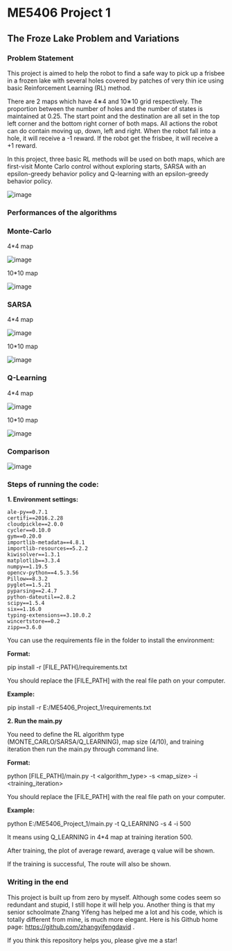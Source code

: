 # ME5406 Project 1
## The Froze Lake Problem and Variations
### Problem Statement
This project is aimed to help the robot to find a safe way to pick up a frisbee in a frozen lake
with several holes covered by patches of very thin ice using basic Reinforcement Learning
(RL) method.

There are 2 maps which have 4∗4 and 10∗10 grid respectively. The proportion between the
number of holes and the number of states is maintained at 0.25. The start point and the
destination are all set in the top left corner and the bottom right corner of both maps. All
actions the robot can do contain moving up, down, left and right. When the robot fall into a
hole, it will receive a -1 reward. If the robot get the frisbee, it will receive a +1 reward.

In this project, three basic RL methods will be used on both maps, which are first-visit
Monte Carlo control without exploring starts, SARSA with an epsilon-greedy behavior policy and
Q-learning with an epsilon-greedy behavior policy.

![image](https://github.com/Le-HN/ME5406_Project_1/blob/main/README_images/ILLUSTRATION.png)

### Performances of the algorithms

### Monte-Carlo
4*4 map

![image](https://github.com/Le-HN/ME5406_Project_1/blob/main/README_images/MC_Q_4.png)

10*10 map

![image](https://github.com/Le-HN/ME5406_Project_1/blob/main/README_images/MC_Q_10.png)

### SARSA
4*4 map

![image](https://github.com/Le-HN/ME5406_Project_1/blob/main/README_images/SARSA_4.png)

10*10 map

![image](https://github.com/Le-HN/ME5406_Project_1/blob/main/README_images/SARSA_10.png)

### Q-Learning
4*4 map

![image](https://github.com/Le-HN/ME5406_Project_1/blob/main/README_images/Q_LEARNING_4.png)

10*10 map

![image](https://github.com/Le-HN/ME5406_Project_1/blob/main/README_images/Q_LEARNING_10.png)

### Comparison

![image](https://github.com/Le-HN/ME5406_Project_1/blob/main/README_images/COMP.png)

### Steps of running the code:

**1. Environment settings:**

    ale-py==0.7.1
    certifi==2016.2.28
    cloudpickle==2.0.0
    cycler==0.10.0
    gym==0.20.0
    importlib-metadata==4.8.1
    importlib-resources==5.2.2
    kiwisolver==1.3.1
    matplotlib==3.3.4
    numpy==1.19.5
    opencv-python==4.5.3.56
    Pillow==8.3.2
    pyglet==1.5.21
    pyparsing==2.4.7
    python-dateutil==2.8.2
    scipy==1.5.4
    six==1.16.0
    typing-extensions==3.10.0.2
    wincertstore==0.2
    zipp==3.6.0

You can use the requirements file in the folder to install the environment:

**Format:**

pip install -r [FILE_PATH]/requirements.txt

You should replace the [FILE_PATH] with the real file path on your computer.

**Example:**

pip install -r E:/ME5406_Project_1/requirements.txt

**2. Run the main.py**

You need to define the RL algorithm type (MONTE_CARLO/SARSA/Q_LEARNING), map size (4/10), and training iteration then run the main.py through command line.

**Format:**

python [FILE_PATH]/main.py -t <algorithm_type> -s <map_size> -i <training_iteration>

You should replace the [FILE_PATH] with the real file path on your computer.

**Example:**

python E:/ME5406_Project_1/main.py -t Q_LEARNING -s 4 -i 500

It means using Q_LEARNING in 4*4 map at training iteration 500.

After training, the plot of average reward, average q value will be shown.

If the training is successful, The route will also be shown.

### Writing in the end

This project is built up from zero by myself. Although some codes seem so redundant and stupid, I still hope
it will help you. Another thing is that my senior schoolmate Zhang Yifeng has helped me a lot and his code, which is totally 
different from mine, is much more elegant. Here is his Github home page: https://github.com/zhangyifengdavid .

If you think this repository helps you, please give me a star!